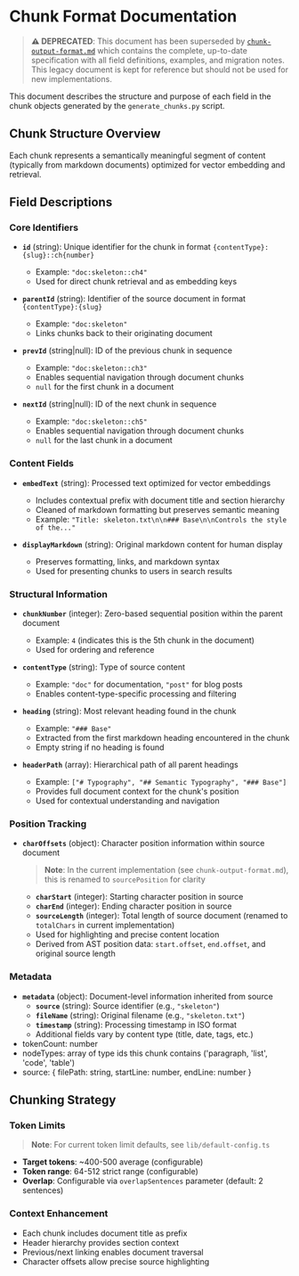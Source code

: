 # Chunk Format Documentation

> **⚠️ DEPRECATED**: This document has been superseded by [`chunk-output-format.md`](./chunk-output-format.md) which contains the complete, up-to-date specification with all field definitions, examples, and migration notes. This legacy document is kept for reference but should not be used for new implementations.

This document describes the structure and purpose of each field in the chunk objects generated by the `generate_chunks.py` script.

## Chunk Structure Overview

Each chunk represents a semantically meaningful segment of content (typically from markdown documents) optimized for vector embedding and retrieval.

## Field Descriptions

### Core Identifiers

- **`id`** (string): Unique identifier for the chunk in format `{contentType}:{slug}::ch{number}`
  - Example: `"doc:skeleton::ch4"`
  - Used for direct chunk retrieval and as embedding keys

- **`parentId`** (string): Identifier of the source document in format `{contentType}:{slug}`
  - Example: `"doc:skeleton"`
  - Links chunks back to their originating document

- **`prevId`** (string|null): ID of the previous chunk in sequence
  - Example: `"doc:skeleton::ch3"`
  - Enables sequential navigation through document chunks
  - `null` for the first chunk in a document

- **`nextId`** (string|null): ID of the next chunk in sequence
  - Example: `"doc:skeleton::ch5"`
  - Enables sequential navigation through document chunks
  - `null` for the last chunk in a document

### Content Fields

- **`embedText`** (string): Processed text optimized for vector embeddings
  - Includes contextual prefix with document title and section hierarchy
  - Cleaned of markdown formatting but preserves semantic meaning
  - Example: `"Title: skeleton.txt\n\n### Base\n\nControls the style of the..."`

- **`displayMarkdown`** (string): Original markdown content for human display
  - Preserves formatting, links, and markdown syntax
  - Used for presenting chunks to users in search results

### Structural Information

- **`chunkNumber`** (integer): Zero-based sequential position within the parent document
  - Example: `4` (indicates this is the 5th chunk in the document)
  - Used for ordering and reference

- **`contentType`** (string): Type of source content
  - Example: `"doc"` for documentation, `"post"` for blog posts
  - Enables content-type-specific processing and filtering

- **`heading`** (string): Most relevant heading found in the chunk
  - Example: `"### Base"`
  - Extracted from the first markdown heading encountered in the chunk
  - Empty string if no heading is found

- **`headerPath`** (array): Hierarchical path of all parent headings
  - Example: `["# Typography", "## Semantic Typography", "### Base"]`
  - Provides full document context for the chunk's position
  - Used for contextual understanding and navigation

### Position Tracking

- **`charOffsets`** (object): Character position information within source document
  > **Note**: In the current implementation (see `chunk-output-format.md`), this is renamed to `sourcePosition` for clarity
  - **`charStart`** (integer): Starting character position in source
  - **`charEnd`** (integer): Ending character position in source
  - **`sourceLength`** (integer): Total length of source document (renamed to `totalChars` in current implementation)
  - Used for highlighting and precise content location
  - Derived from AST position data: `start.offset`, `end.offset`, and original source length

### Metadata

- **`metadata`** (object): Document-level information inherited from source
  - **`source`** (string): Source identifier (e.g., `"skeleton"`)
  - **`fileName`** (string): Original filename (e.g., `"skeleton.txt"`)
  - **`timestamp`** (string): Processing timestamp in ISO format
  - Additional fields vary by content type (title, date, tags, etc.)
- tokenCount: number
- nodeTypes: array of type ids this chunk contains ('paragraph, 'list', 'code', 'table')
- source: { filePath: string, startLine: number, endLine: number }

## Chunking Strategy

### Token Limits
> **Note**: For current token limit defaults, see `lib/default-config.ts`
- **Target tokens**: ~400-500 average (configurable)
- **Token range**: 64-512 strict range (configurable)
- **Overlap**: Configurable via `overlapSentences` parameter (default: 2 sentences)

### Context Enhancement
- Each chunk includes document title as prefix
- Header hierarchy provides section context
- Previous/next linking enables document traversal
- Character offsets allow precise source highlighting
